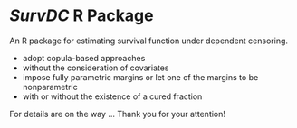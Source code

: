 # *SurvDC* R Package
An R package for estimating survival function under dependent censoring.
- adopt copula-based approaches
- without the consideration of covariates
- impose fully parametric margins or let one of the margins to be nonparametric
- with or without the existence of a cured fraction


For details are on the way ... Thank you for your attention!
